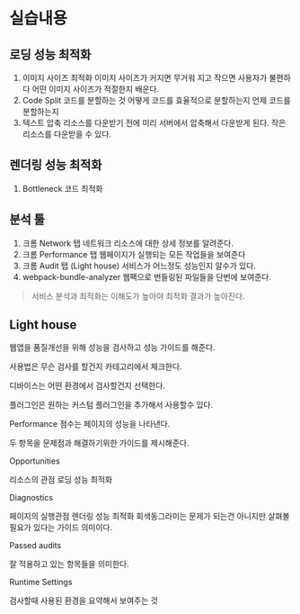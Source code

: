 # 실습내용

## 로딩 성능 최적화

1. 이미지 사이즈 최적화
   이미지 사이즈가 커지면 무거워 지고 작으면 사용자가 불편하다
   어떤 이미지 사이즈가 적절한지 배운다.
1. Code Split
   코드를 분할하는 것
   어떻게 코드를 효율적으로 분할하는지
   언제 코드를 분할하는지
1. 텍스트 압축
   리소스를 다운받기 전에 미리 서버에서 압축해서 다운받게 된다.
   작은 리소스를 다운받을 수 있다.

## 렌더링 성능 최적화

1. Bottleneck 코드 최적화

## 분석 툴

1. 크롬 Network 탭
   네트워크 리소스에 대한 상세 정보를 알려준다.
1. 크롬 Performance 탭
   웹페이지가 실행되는 모든 작업들을 보여준다
1. 크롬 Audit 탭 (Light house)
   서비스가 어느정도 성능인지 알수가 있다.
1. webpack-bundle-analyzer
   웹팩으로 번들링된 파일들을 단번에 보여준다.

> 서비스 분석과 최적화는 이해도가 높아야 최적화 결과가 높아진다.

## Light house

웹앱을 품질개선을 위해 성능을 검사하고 성능 가이드를 해준다.

사용법은 무슨 검사를 할건지 카테고리에서 체크한다.

디바이스는 어떤 환경에서 검사할건지 선택한다.

플러그인은 원하는 커스텀 플러그인을 추가해서 사용할수 있다.

Performance 점수는 페이지의 성능을 나타낸다.

두 항목을 문제점과 해결하기위한 가이드를 제시해준다.

Opportunities

리소스의 관점
로딩 성능 최적화

Diagnostics

페이지의 실행관점
렌더링 성능 최적화
회색동그라미는 문제가 되는건 아니지만 살펴볼 필요가 있다는 가이드 의미이다.

Passed audits

잘 적용하고 있는 항목들을 의미한다.

Runtime Settings

검사할때 사용된 환경을 요약해서 보여주는 것
